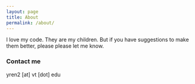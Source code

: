 ```yaml
---
layout: page
title: About
permalink: /about/
---
```


I love my code. They are my children. 
But if you have suggestions to make them better, please please let me know.

### Contact me
yren2 [at] vt [dot] edu
